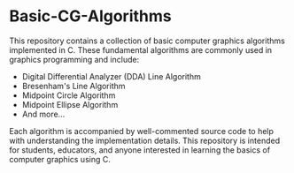 # Basic-CG-Algorithms
This repository contains a collection of basic computer graphics algorithms implemented in C. These fundamental algorithms are commonly used in graphics programming and include:

* Digital Differential Analyzer (DDA) Line Algorithm
* Bresenham's Line Algorithm
* Midpoint Circle Algorithm
* Midpoint Ellipse Algorithm
* And more...

Each algorithm is accompanied by well-commented source code to help with understanding the implementation details. This repository is intended for students, educators, and anyone interested in learning the basics of computer graphics using C.

